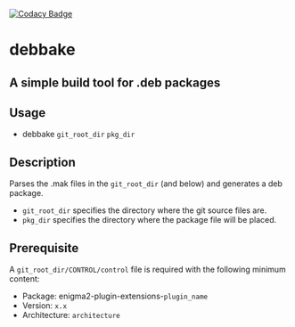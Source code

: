 [![Codacy Badge](https://app.codacy.com/project/badge/Grade/d7e2190e293740c3b8c5ad69019dffb7)](https://app.codacy.com/gh/dream-alpha/debbake/dashboard?utm_source=gh&utm_medium=referral&utm_content=&utm_campaign=Badge_grade)
# debbake
## A simple build tool for .deb packages

## Usage 
- debbake `git_root_dir` `pkg_dir`

## Description 
Parses the .mak files in the `git_root_dir` (and below) and generates a deb package.
- `git_root_dir` specifies the directory where the git source files are.
- `pkg_dir` specifies the directory where the package file will be placed.

## Prerequisite
A `git_root_dir/CONTROL/control` file is required with the following minimum content:
- Package: enigma2-plugin-extensions-`plugin_name`
- Version: `x.x`
- Architecture: `architecture`
